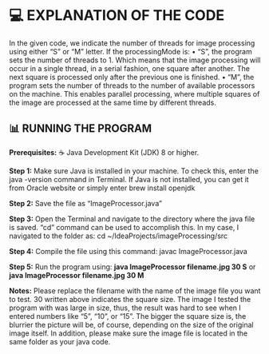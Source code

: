 <h1> 💻 EXPLANATION OF THE CODE </h1>

In the given code, we indicate the number of threads for image processing using either “S” or “M” letter. If the processingMode is:
•	“S”, the program sets the number of threads to 1. Which means that the image processing will occur in a single thread, in a serial fashion, one square after another. The next square is processed only after the previous one is finished. 
•	“M”, the program sets the number of threads to the number of available processors on the machine. This enables parallel processing, where multiple squares of the image are processed at the same time by different threads. 

<h2> 📊 RUNNING THE PROGRAM </h2>

<b>Prerequisites:</b> ☕️ Java Development Kit (JDK) 8 or higher. 

<b>Step 1:</b> Make sure Java is installed in your machine. To check this, enter the java -version command in Terminal. If Java is not installed, you can get it from Oracle website or simply enter brew install openjdk

<b>Step 2:</b> Save the file as “ImageProcessor.java”

<b>Step 3:</b> Open the Terminal and navigate to the directory where the java file is saved. “cd” command can be used to accomplish this. In my case, I navigated to the folder as: cd ~/IdeaProjects/imageProcessing/src

<b>Step 4:</b> Compile the file using this command: javac ImageProcessor.java

<b>Step 5:</b> Run the program using: <b>java ImageProcessor filename.jpg 30 S</b> or <b>java ImageProcessor filename.jpg 30 M</b>

<b>Notes:</b> Please replace the filename with the name of the image file you want to test. 30 written above indicates the square size. The image I tested the program with was large in size, thus, the result was hard to see when I entered numbers like “5”, “10”, or “15”. The bigger the square size is, the blurrier the picture will be, of course, depending on the size of the original image itself. In addition, please make sure the image file is located in the same folder as your java code. 
